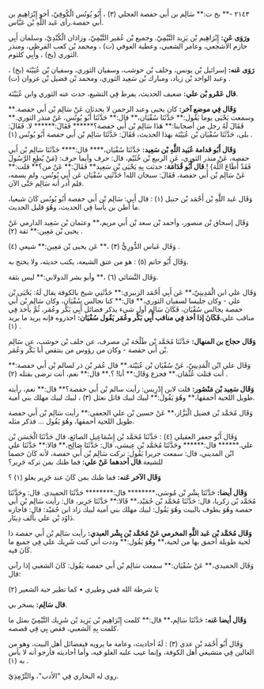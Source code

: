 ٢١٤٣ -** بخ ت:** سَالِم بن أَبي حفصة العجلي (٣) ، أَبُو يُونُس الْكُوفِيّ، أخو إِبْرَاهِيم بن أَبي حفصة.رأى عَبد اللَّهِ بْن عَبَّاس.

**ورَوَى عَن:** إِبْرَاهِيم بْن يَزِيد التَّيْمِيّ. وجميع بْن عُمَير التَّيْمِيّ، وزاذان الْكُنْدِيّ، وسلمان أَبِي حازم الأشجعي، وعامر الشعبي، وعطية العوفي (ت) ، ومحمد بْن كعب القرظي، ومنذر الثوري (بخ) ، وأَبِي كلثوم.

**رَوَى عَنه:** إسرائيل بْن يونس، وخلف بْن حوشب، وسفيان الثوري، وسفيان بْن عُيَيْنَة (بخ) ، وعبد الواحد بْن زياد، ومبارك بْن سَعِيد الثوري، ومحمد بْن فضيل بْن غزوان (ت) .

**قال عَمْرو بْن علي:** ضعيف الحديث، يفرط فِي التشيع، حدث عنه الثوري وابن عُيَيْنَة.

**وَقَال فِي موضع آخر:** كان يحيى وعبد الرحمن لا يحدثان عَنْ سَالِم بْن أَبي حفصة.** وسمعت يَحْيَى يوما يَقُول:** حَدَّثَنَا سُفْيَان،** قال:** حَدَّثَنَا أَبُو يُونُس، عَنْ منذر الثوري.** فَقَالَ لَهُ رجل من أصحابنا:** هَذَا سَالِم بْن أَبي حفصة؟****** فَقَالَ:****** لا. فَقَالَ: بلى، حَدَّثَنَا سُفْيَان بْن عُيَيْنَة بهذا الحديث، فَقَالَ: حَدَّثَنَا سَالِم بْن أَبي حفصة أَبُو يُونُس (١) .

**وَقَال أَبُو قدامة عُبَيد اللَّهِ بْن سَعِيد:** حَدَّثَنَا سُفْيَان،**** قال:**** حَدَّثَنَا سَالِم بْن أَبي حفصة، عَنْ منذر الثوري، عَنِ الربيع بْن خُثَيْم، قال: حرف وأيما حرف: {مَنْ يُطِعِ الرَّسُولَ فَقَدْ أَطَاعَ اللَّهَ} !.**قال أَبُو قُدَامَة:** حدثت بِهِ يَحْيَى بْن سَعِيد** فَقَالَ:** عَنْ من؟** قلت:** عَنْ سَالِم بْن أَبي حفصة، فَقَالَ: سبحان الله! حَدَّثَنِي سُفْيَان عَن أَبِي يُونُس، ولم يسمه، فلم أدر أنه سَالِم حَتَّى الآن.

وَقَال عَبد اللَّهِ بْن أَحْمَد بْن حنبل (١) : قال أَبِي: سَالِم بْن أَبي حفصة أَبُو يُونُس كَانَ شيعيا، ما أظن بن بأسا فِي الحديث، وهُوَ قليل الحديث.

وَقَال إسحاق بْن منصور، وأحمد بْن سعد بْن أَبي مريم،** وعثمان بْن سَعِيد الدارمي عَنْ يحيى بْن مَعِين:** ثقة (٢) .

وَقَال عَباس الدُّورِيُّ (٣) ،** عَن يحيى بْن مَعِين:** شيعي (٤) .

وَقَال أَبُو حاتم (٥) : هو من عتق الشيعة، يكتب حديثه، ولا يحتج به.

وَقَال النَّسَائي (٦) ،** وأبو بشر الدولابي:** ليس بثقة.

وَقَال علي ابن الْمَدِينِيّ،** عَن أَبِي أَحْمَد الزبيري:** حَدَّثَنِي شيخ بالكوفة يقال لَهُ: يَحْيَى بْن علي - وكان جليسا لسفيان الثوري،** قال:** كنا نجالس سُفْيَان، وكان سَالِم بْن أَبي حفصة يجالس سُفْيَان، فَكَانَ سَالِم أول شيء يذكر فضائل أَبِي بَكْر وعُمَر، ثُمَّ يأخذ فِي مناقب علي،**فَكَانَ إذا أخذ فِي مناقب أَبِي بَكْر وعُمَر يَقُول سُفْيَان:** احذروه فإنه يريد ما يريد (١) .

**وَقَال حجاج بن المنهال:** حَدَّثَنَا مُحَمَّد بْن طَلْحَة بْن مصرف، عن خلف بْن حوشب، عن سَالِم بْن أَبي حفصة - وكان من رؤوس من ينتقص أبا بَكْر وعُمَر.

وَقَال علي ابْن الْمَدِينِيّ، عَنْ سُفْيَان بْن عُيَيْنَة.** قال عُمَر بْن ذر لسالم بْن أَبي حفصة:** أنت قتلت عُثْمَان.** فجزع وَقَال:** أنا! ؟.** قال:** نعم، أنت ترضى بقتله (٢) .

**وَقَال سَعِيد بْن مَنْصُور:** قلت لابن إِدْرِيس: رأيت سالم بْن أَبي حفصة؟** قال:** نعم، رأيته طويل اللحية أحمقها،** وهُوَ يَقُول:** لبيك لبيك قاتل نعثل (٣) ، لبيك لبيك مهلك بني أمية.

وَقَال مُحَمَّد بْن فضيل الْبَزَّاز،** عَنْ حسين بْن علي الجعفي:** رأيت سَالِم بْن أَبي حفصة طويل اللحية أحمقها، وهُوَ يَقُول ... فذكر مثله.

وَقَال أَبُو جعفر العقيلي (٤) : حَدَّثَنَا مُحَمَّد بْن إِسْمَاعِيل الصائغ، قال حَدَّثَنَا الْحَسَن بْن علي.****** قال:****** وحَدَّثَنَا مُحَمَّد بْن عِيسَى، قال: حَدَّثَنَا صَالِح،** قالا:** حَدَّثَنَا علي ابْن المديني، قال: سمعت جريرا يَقُول: تركت سَالِم بْن أَبي حفصة، لأنه كَانَ خصما للشيعة.**قال أحدهما عَنْ علي:** فما ظنك بمن تركه جَرِير؟

**وَقَال الآخر عَنه:** فما ظنك بمن كَانَ عند جَرِير يغلو (١) ؟

**وَقَال أيضا:** حَدَّثَنَا بِشْر بْن مُوسَى،******** قال:******** حَدَّثَنَا الحميدي. قال: وحَدَّثَنَا مُحَمَّد بْن زكريا، قال: حَدَّثَنَا مُحَمَّد بْن حُمَيْد،** قَالا:** حَدَّثَنَا جَرِير، قال: رأيت سَالِم بْن أَبي حفصة وهُوَ يطوف بالبيت وهُوَ يَقُول: لبيك مهلك بني أمية لبيك زاد ابن حُمَيْد: قال: فأجازه دَاوُد بْن علي بألف دِينَار.

**وَقَال مُحَمَّد بْن عَبد اللَّهِ المخرمي عَنْ مُحَمَّد بْن بِشْر العبدي:** رأيت سَالِم بْن أَبي حفصة ذا لحية طويلة أحمق بها من لحية،** وهُوَ يَقُول:** وددت أني كنت شَرِيك علي فِي جميع ما كَانَ فيه.

وَقَال الحميدي،** عَنْ سُفْيَان:** سمعت سَالِم بْن أَبي حفصة يَقُول: كَانَ الشعبي إذا رآني قال:

يَا شرطة الله قفي وطيري • كما تطير حبة الشعير (٢)

**قال سَالِم:** يسخر بي.

**وَقَال أيضا عَنه:** حَدَّثَنَا سَالِم،** قال:** كلمت إِبْرَاهِيم بْن يَزِيد بْن شَرِيك التَّيْمِيّ بمثل ما كلمت بِهِ الشعبي، فقص بِي فِي قصصه.

وَقَال أَبُو أَحْمَد بْن عدي (٣) : لَهُ أحاديث، وعامة ما يرويه فيفضائل أهل البيت، وهو من الغالين فِي متشيعي أهل الكوفة، وإنما عيب عليه الغلو فيه، وأما أحاديثه فأرجو أنه لا بأس به (١) .

روى له البخاري فِي "الأدب"، والتِّرْمِذِيّ.